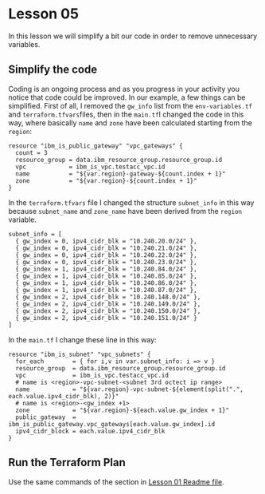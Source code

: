 # Lesson 05

In this lesson we will simplify a bit our code in order to remove unnecessary variables.

## Simplify the code

Coding is an ongoing process and as you progress in your activity you notice that code could be improved. In our example, a few things can be simplified.
First of all, I removed the ```gw_info``` list from the ```env-variables.tf``` and ```terraform.tfvars```files, then in the ```main.tf```I changed the code in this way, where basically ```name``` and ```zone``` have been calculated starting from the ```region```:

```
resource "ibm_is_public_gateway" "vpc_gateways" {
  count = 3
  resource_group = data.ibm_resource_group.resource_group.id
  vpc            = ibm_is_vpc.testacc_vpc.id
  name           = "${var.region}-gateway-${count.index + 1}"
  zone           = "${var.region}-${count.index + 1}"
}
```

In the ```terraform.tfvars``` file I changed the structure ```subnet_info``` in this way because ```subnet_name``` and ```zone_name``` have been derived from the ```region``` variable.

```
subnet_info = [
  { gw_index = 0, ipv4_cidr_blk = "10.240.20.0/24" },
  { gw_index = 0, ipv4_cidr_blk = "10.240.21.0/24" },
  { gw_index = 0, ipv4_cidr_blk = "10.240.22.0/24" },
  { gw_index = 0, ipv4_cidr_blk = "10.240.23.0/24" },
  { gw_index = 1, ipv4_cidr_blk = "10.240.84.0/24" },
  { gw_index = 1, ipv4_cidr_blk = "10.240.85.0/24" },
  { gw_index = 1, ipv4_cidr_blk = "10.240.86.0/24" },
  { gw_index = 1, ipv4_cidr_blk = "10.240.87.0/24" },
  { gw_index = 2, ipv4_cidr_blk = "10.240.148.0/24" },
  { gw_index = 2, ipv4_cidr_blk = "10.240.149.0/24" },
  { gw_index = 2, ipv4_cidr_blk = "10.240.150.0/24" },
  { gw_index = 2, ipv4_cidr_blk = "10.240.151.0/24" }
]
```

In the ```main.tf``` I change these line in this way:

```
resource "ibm_is_subnet" "vpc_subnets" {
  for_each        = { for i,v in var.subnet_info: i => v }
  resource_group  = data.ibm_resource_group.resource_group.id
  vpc             = ibm_is_vpc.testacc_vpc.id
  # name is <region>-vpc-subnet-<subnet 3rd octect ip range>
  name            = "${var.region}-vpc-subnet-${element(split(".", each.value.ipv4_cidr_blk), 2)}"
  # name is <region>-<gw_index +1>
  zone            = "${var.region}-${each.value.gw_index + 1}"
  public_gateway  = ibm_is_public_gateway.vpc_gateways[each.value.gw_index].id
  ipv4_cidr_block = each.value.ipv4_cidr_blk
}
```

## Run the Terraform Plan

Use the same commands of the section in [Lesson 01 Readme file](../lesson-01/README.md#run-the-terraform-plan).
